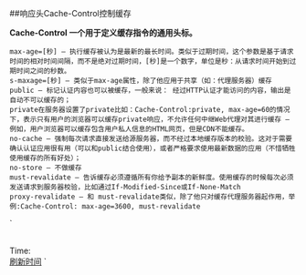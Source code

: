 ##响应头Cache-Control控制缓存

**Cache-Control 一个用于定义缓存指令的通用头标。**

    max-age=[秒] — 执行缓存被认为是最新的最长时间。类似于过期时间，这个参数是基于请求时间的相对时间间隔，而不是绝对过期时间，[秒]是一个数字，单位是秒：从请求时间开始到过期时间之间的秒数。
    s-maxage=[秒] — 类似于max-age属性，除了他应用于共享（如：代理服务器）缓存
    public — 标记认证内容也可以被缓存，一般来说： 经过HTTP认证才能访问的内容，输出是自动不可以缓存的；
    private在服务器设置了private比如：Cache-Control:private, max-age=60的情况下，表示只有用户的浏览器可以缓存private响应，不允许任何中继Web代理对其进行缓存 – 例如，用户浏览器可以缓存包含用户私人信息的HTML网页，但是CDN不能缓存。
    no-cache — 强制每次请求直接发送给源服务器，而不经过本地缓存版本的校验。这对于需要确认认证应用很有用（可以和public结合使用），或者严格要求使用最新数据的应用（不惜牺牲使用缓存的所有好处）；
    no-store — 不做缓存
    must-revalidate — 告诉缓存必须遵循所有你给予副本的新鲜度。使用缓存的时候每次必须发送请求到服务器校验，比如通过If-Modified-Since或If-None-Match
    proxy-revalidate — 和 must-revalidate类似，除了他只对缓存代理服务器起作用，举例:Cache-Control: max-age=3600, must-revalidate
    
`
<?php
header("Content-type:text/html;charset=utf-8");

//用Cache-Control告诉浏览器有效期 5秒
header("Cache-Control:max-age=5");//等同于Cache-Control:public, max-age=5
$curr_time = date('Y-m-d H:i:s');
echo '服务器时间:'.$curr_time;
?>
<!DOCTYPE html>
<html>
<head>
<meta charset="utf-8">
<title>Cache</title>
</head>
<body>
<br>
    Time:<?php  echo $curr_time; ?>
<br>
    <a href='cache_sample.php'>刷新时间</a>
</body>
</html>
`